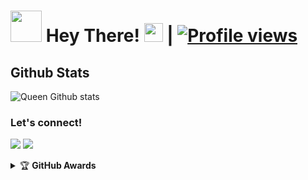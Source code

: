 # <img src="https://i.pinimg.com/originals/01/63/6c/01636c5434cd0462086620c60fdfec16.gif" width="50px"> Hey There! <img src="https://raw.githubusercontent.com/MartinHeinz/MartinHeinz/master/wave.gif" width="30px"> | [![Profile views](https://gpvc.arturio.dev/QueenArzoo)](https://github.com/QueenArzoo)



##   **Github Stats**
![Queen Github stats](https://github-readme-stats.vercel.app/api?username=QueenArzoo&show_icons=true&theme=tokyonight)

### Let's connect!
<p>
    <a href="https://t.me/HEROGAMERS1" target="blank"><img src="https://img.shields.io/badge/@HEROGAMERS1-30302f?style=flat&logo=telegram" /></a>
    <a href="https://instagram.com/HeroOfficialYT" target="blank"><img src="https://img.shields.io/badge/@HeroOfficialYT-30302f?style=flat&logo=instagram" /></a>
</p>
<details>
    <summary>&#127942 <b>GitHub Awards</b></summary><br/>

![Github Trophy](https://github-profile-trophy.vercel.app/?username=phaticusthiccy)

</details

